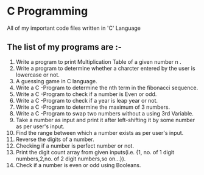 #  C Programming
 All of my important code files written in 'C' Language 
 ## The list of my programs are :-
 1.  Write a program to print Multiplication Table of a given number n .
 2.  Write a program to determine whether a charcter entered by the user is lowercase or not.
 3.  A guessing game in C language.
 4.  Write a C -Program to determine the nth term in the fibonacci sequence.
 5.  Write a C -Program to check if a number is Even or odd.
 6.  Write a C -Program to check if a year is leap year or not.
 7.  Write a C -Program to determine the maximum of 3 numbers.
 8.  Write a C -Program to swap two numbers without a using 3rd Variable.
 9.  Take a number as input and print it after left-shifting it by some number as per user's input.
 10. Find the range between which a number exists as per user's input.
 11. Reverse the digits of a number.
 12. Checking if a number is perfect number or not.
 13. Print the digit count array from given inputs(i.e. {1, no. of 1 digit numbers,2,no. of 2 digit numbers,so on...}).
 14. Check if a number is even or odd using Booleans.

